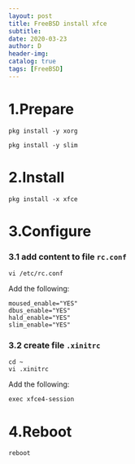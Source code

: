 ```yaml
---
layout: post
title: FreeBSD install xfce
subtitle:
date: 2020-03-23
author: D
header-img:
catalog: true
tags: [FreeBSD]
---
```


# 1.Prepare
```
pkg install -y xorg
```
```
pkg install -y slim
```
# 2.Install
```
pkg install -x xfce
```
# 3.Configure
### 3.1 add content to file `rc.conf`
```
vi /etc/rc.conf
```
Add the following:
```
moused_enable="YES"
dbus_enable="YES"
hald_enable="YES"
slim_enable="YES"
```
### 3.2 create file `.xinitrc`
```
cd ~
vi .xinitrc
```
Add the following:
```
exec xfce4-session
```
# 4.Reboot
```
reboot
```
